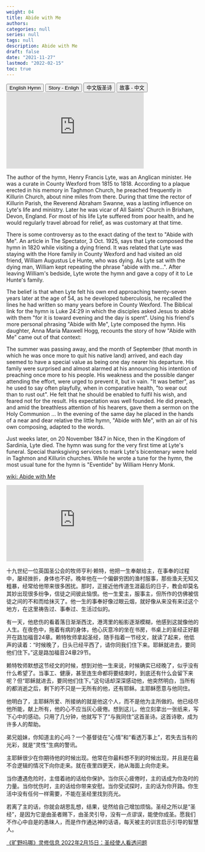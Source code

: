 ```yaml
---
weight: 04
title: Abide with Me
authors: 
categories: null
series: null
tags: null
description: Abide with Me
draft: false
date: "2021-11-27"
lastmod: "2022-02-15"
toc: true
---
```




<!--more-->

<!-- Tab links -->
<div class="tab">
  <button class="tablinks active" onclick="tablabel(event, 'english1')">English Hymn</button>
  <button class="tablinks" onclick="tablabel(event, 'english2')">Story - Enligh</button>
  <button class="tablinks" onclick="tablabel(event, 'chinese1')">中文版圣诗</button>
  <button class="tablinks" onclick="tablabel(event, 'chinese2')">故事 - 中文</button>
</div>

<!-- Tab content -->
<div id="english1" class="tabcontent" style="display:block">

<iframe width="360" height="200" src="https://www.youtube.com/watch?v=8YorYVEixAk" title="Abide With Me by Ahymn aWeek" frameborder="0" allow="accelerometer; autoplay; clipboard-write; encrypted-media; gyroscope; picture-in-picture" allowfullscreen></iframe>
</div>

<div id="english2" class="tabcontent" style="display:block">

The author of the hymn, Henry Francis Lyte, was an Anglican minister. He was a curate in County Wexford from 1815 to 1818. According to a plaque erected in his memory in Taghmon Church, he preached frequently in Killurin Church, about nine miles from there. During that time the rector of Killurin Parish, the Reverend Abraham Swanne, was a lasting influence on Lyte's life and ministry. Later he was vicar of All Saints' Church in Brixham, Devon, England. For most of his life Lyte suffered from poor health, and he would regularly travel abroad for relief, as was customary at that time.

There is some controversy as to the exact dating of the text to "Abide with Me". An article in The Spectator, 3 Oct. 1925, says that Lyte composed the hymn in 1820 while visiting a dying friend. It was related that Lyte was staying with the Hore family in County Wexford and had visited an old friend, William Augustus Le Hunte, who was dying. As Lyte sat with the dying man, William kept repeating the phrase "abide with me…". After leaving William's bedside, Lyte wrote the hymn and gave a copy of it to Le Hunte's family.

The belief is that when Lyte felt his own end approaching twenty-seven years later at the age of 54, as he developed tuberculosis, he recalled the lines he had written so many years before in County Wexford. The Biblical link for the hymn is Luke 24:29 in which the disciples asked Jesus to abide with them "for it is toward evening and the day is spent". Using his friend's more personal phrasing "Abide with Me", Lyte composed the hymn. His daughter, Anna Maria Maxwell Hogg, recounts the story of how "Abide with Me" came out of that context:

The summer was passing away, and the month of September (that month in which he was once more to quit his native land) arrived, and each day seemed to have a special value as being one day nearer his departure. His family were surprised and almost alarmed at his announcing his intention of preaching once more to his people. His weakness and the possible danger attending the effort, were urged to prevent it, but in vain. "It was better", as he used to say often playfully, when in comparative health, "to wear out than to rust out". He felt that he should be enabled to fulfil his wish, and feared not for the result. His expectation was well founded. He did preach, and amid the breathless attention of his hearers, gave them a sermon on the Holy Communion ... In the evening of the same day he placed in the hands of a near and dear relative the little hymn, "Abide with Me", with an air of his own composing, adapted to the words.

Just weeks later, on 20 November 1847 in Nice, then in the Kingdom of Sardinia, Lyte died. The hymn was sung for the very first time at Lyte's funeral. Special thanksgiving services to mark Lyte's bicentenary were held in Taghmon and Killurin churches. While he wrote a tune for the hymn, the most usual tune for the hymn is "Eventide" by William Henry Monk.

<a href = "https://en.wikipedia.org/wiki/Abide_with_Me#:~:text=%22Abide%20with%20Me%22%20is%20a,Eventide%22%20by%20William%20Henry%20Monk.">wiki: Abide with Me</a>
</div>

<div id="chinese1" class="tabcontent" style="display:block">

<iframe width="360" height="200" src="https://www.youtube.com/embed/XoXhmfyjF0c" title="与我同住" frameborder="0" allow="accelerometer; autoplay; clipboard-write; encrypted-media; gyroscope; picture-in-picture" allowfullscreen></iframe>
</div>

<div id="chinese2" class="tabcontent" style="display:block">

十九世纪一位英国圣公会的牧师亨利‧赖特，他把一生奉献给主，在事奉的过程中，屡经挫折，身体也不好。晚年他在一个偏僻穷困的渔村服事，那些渔夫无知又粗暴，经常给他带来很多困扰。那时，正接近他传道生涯最后的日子，教会却莫名其妙出现很多纷争，信徒之间彼此恼恨。他一生爱主，服事主，但所作的仿佛被信徒之间的不和而给抹灭了。他一生的事奉好像过眼云烟，就好像从来没有来过这个地方，在这里祷告过、事奉过、生活过似的。

有一天，他悲伤的看着落日渐渐西沈，港湾里的船影逐渐模糊，他感到这就像他的人生。在夜色中，拖着有病的身体，他心灰意冷的坐在书房，书桌上的圣经正好翻开在路加福音24章。赖特牧师拿起圣经，随手指着一节经文，就读了起来，他低声的读着：“时候晚了，日头已经平西了，请你同我们住下来。耶稣就进去，要同他们住下。”这是路加福音24章29节。

赖特牧师默想这节经文的时候，想到对他一生来说，时候确实已经晚了，似乎没有什么希望了。当事工、健康，甚至连生命都将要结束时，到底还有什么会留下来呢？但“耶稣就进去，要同他们住下。”这句话却深深感动他，他突然明白，当所有的都消逝之后，剩下的不只是一无所有的他，还有耶稣。主耶稣愿意与他同住。

他明白了，主耶稣所爱、所接纳的就是他这个人，而不是他为主所做的。他已经尽他所能，献上所有，他的心不应当灰心疲倦。想到这儿，他立刻拿出一张纸来，写下心中的感动。只用了几分钟，他就写下了“与我同住”这首圣诗。这首诗歌，成为许多人的帮助。

弟兄姐妹，你知道主的心吗？一个基督徒在“心情”和“看透万事上”，若失去当有的光彩，就是“灵性”生病的警讯。

主耶稣很少在你期待他的时候出现。他常在你最料想不到的时候出现，并且是在最不合逻辑的情况下向你走来。就在夜里四更天，祂从海面上向你走来。

当你遭遇危险时，主借着祂的话给你保护。当你灰心疲倦时，主的话成为你及时的力量。当你忧伤时，主的话给你带来安慰。当你受试探时，主的话为你开路。你生活中没有任何一样需要，不能在圣经里找到亮光。

若离了主的话，你就会胡思乱想，结果，徒然给自己增加烦恼。圣经之所以是“圣经”，是因为它是由圣者赐下，由圣灵引导，没有一点谬误，能使你成圣。愿我们不作心中自是的愚昧人，而是作作通达神的话语，每天被主的训言启示引导的智慧人。

<a href = "https://r.729ly.net/devotionals/devotionals-mw/devotionals-mw-mw220215">《旷野吗哪》灵修信息 2022年2月15日：圣经使人看透问题</a>
</div>
